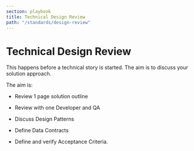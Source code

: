 ```yaml
---
section: playbook
title: Technical Design Review
path: "/standards/design-review"
---
```


# Technical Design Review

This happens before a technical story is started. The aim is to discuss
your solution approach.

The aim is:

- Review 1 page solution outline

- Review with one Developer and QA

- Discuss Design Patterns

- Define Data Contracts

- Define and verify Acceptance Criteria.
